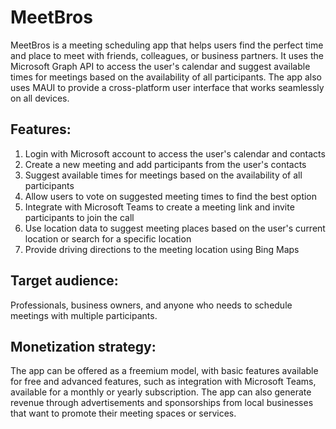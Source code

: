 # MeetBros

MeetBros is a meeting scheduling app that helps users find the perfect time and place to meet with friends, colleagues, or business partners. It uses the Microsoft Graph API to access the user's calendar and suggest available times for meetings based on the availability of all participants. The app also uses MAUI to provide a cross-platform user interface that works seamlessly on all devices.


## Features:

1. Login with Microsoft account to access the user's calendar and contacts
2. Create a new meeting and add participants from the user's contacts
3. Suggest available times for meetings based on the availability of all participants
4. Allow users to vote on suggested meeting times to find the best option
5. Integrate with Microsoft Teams to create a meeting link and invite participants to join the call
6. Use location data to suggest meeting places based on the user's current location or search for a specific location
7. Provide driving directions to the meeting location using Bing Maps

## Target audience: 

Professionals, business owners, and anyone who needs to schedule meetings with multiple participants.

## Monetization strategy: 

The app can be offered as a freemium model, with basic features available for free and advanced features, such as integration with Microsoft Teams, available for a monthly or yearly subscription. The app can also generate revenue through advertisements and sponsorships from local businesses that want to promote their meeting spaces or services.
